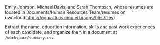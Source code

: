 Emily Johnson, Michael Davis, and Sarah Thompson, whose resumes are located in Documents/Human Resources Team/resumes on owncloud(https://ogma.lti.cs.cmu.edu/apps/files/files)

Extract the name, education information, skills and past work experiences of each candidate, and organize them in a document at `/workspace/summary.csv`.